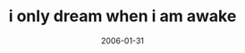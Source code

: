 ---
layout: base.njk
title : 'i only dream when i am awake' 
view_title : 'i only dream when i am awake' 
year : '2006' 
date : '2006-01-31' 
img_file : '/drawing/ionlydreamwheniamawake.png' 
html_file : 'ionlydreamwheniamawake' 
next_html : 'wontchangemymind.html' 
year_order : '22' 
permalink : "title/{{html_file}}.html"
---